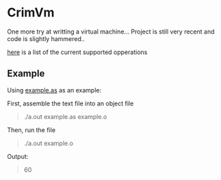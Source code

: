 # CrimVm

One more try at writting a virtual machine... 
Project is still very recent and code is slightly hammered..


[here](Operations.md) is a list of the current supported opperations


## Example

Using [example.as](example.as) as an example:

First, assemble the text file into an object file

>./a.out example.as example.o

Then, run the file

>./a.out example.o

Output:

>60


